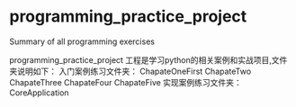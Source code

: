 # programming_practice_project
Summary of all programming exercises 

programming_practice_project 工程是学习python的相关案例和实战项目,文件夹说明如下：
      入门案例练习文件夹：
            ChapateOneFirst
            ChapateTwo
            ChapateThree
            ChapateFour
            ChapateFive
       实现案例练习文件夹：
            CoreApplication
            
